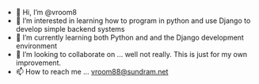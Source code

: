 - 👋 Hi, I’m @vroom8
- 👀 I’m interested in learning how to program in python and use Django to develop simple backend systems
- 🌱 I’m currently learning both Python and and the Django development environment
- 💞️ I’m looking to collaborate on ... well not really. This is just for my own improvement.
- 📫 How to reach me ... vroom88@sundram.net

<!---
vroom8/vroom8 is a ✨ special ✨ repository because its `README.md` (this file) appears on your GitHub profile.
You can click the Preview link to take a look at your changes.
--->
